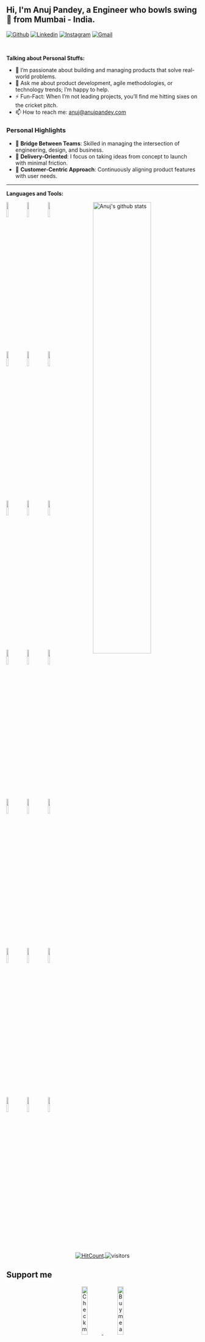 ## Hi, I'm Anuj Pandey, a Engineer who bowls swing 🚀 from Mumbai - India.

[![Github](https://img.shields.io/badge/-Github-000?style=flat&logo=Github&logoColor=white)](https://github.com/qanuj)
[![Linkedin](https://img.shields.io/badge/-LinkedIn-blue?style=flat&logo=Linkedin&logoColor=white)](https://www.linkedin.com/in/qanuj/)
[![Instagram](https://img.shields.io/badge/-Instagram-c13584?style=flat&labelColor=c13584&logo=instagram&logoColor=white)](https://www.instagram.com/qanuj2/)
[![Gmail](https://img.shields.io/badge/-Gmail-c14438?style=flat&logo=Gmail&logoColor=white)](mailto:anuj@anuj.co.in)

&nbsp;

<!-- Talking about you -->
**Talking about Personal Stuffs:**

<!-- Any image aligned to the right. Beware the width -->

- 🌱 I’m passionate about building and managing products that solve real-world problems.  
- 💬 Ask me about product development, agile methodologies, or technology trends; I’m happy to help.  
- ⚡️ Fun-Fact: When I’m not leading projects, you’ll find me hitting sixes on the cricket pitch.  
- 📫 How to reach me: [anuj@anujpandey.com](mailto:anuj@anujpandey.com)  

### **Personal Highlights**

- 🔄 **Bridge Between Teams**: Skilled in managing the intersection of engineering, design, and business.  
- 🚀 **Delivery-Oriented**: I focus on taking ideas from concept to launch with minimal friction.  
- 🎯 **Customer-Centric Approach**: Continuously aligning product features with user needs.  

---

**Languages and Tools:** 

<p>
  <a href="https://github.com/qanuj">
    <img width="55%" align="right" alt="Anuj's github stats" src="https://github-readme-stats.vercel.app/api?username=qanuj&show_icons=true&hide_border=true" />
  </a>
  
  <!-- Your languages and tools. Be careful with the alignment. 
  You can use this sites to get logos: https://www.vectorlogo.zone or https://simpleicons.org/
  -->
  <code><img width="10%" src="https://www.vectorlogo.zone/logos/reactjs/reactjs-ar21.svg"></code>
  <code><img width="10%" src="https://www.vectorlogo.zone/logos/json/json-ar21.svg"></code>
  <code><img width="10%" src="https://www.vectorlogo.zone/logos/java/java-ar21.svg"></code>
  <br />
  <code><img width="10%" src="https://www.vectorlogo.zone/logos/angular/angular-ar21.svg"></code>
  <code><img width="10%" src="https://www.vectorlogo.zone/logos/swift/swift-ar21.svg"></code>
  <code><img width="10%" src="https://www.vectorlogo.zone/logos/dotnet/dotnet-ar21.svg"></code>
  <br />
  <code><img width="10%" src="https://www.vectorlogo.zone/logos/djangoproject/djangoproject-ar21.svg"></code>
  <code><img width="10%" src="https://www.vectorlogo.zone/logos/w3_html5/w3_html5-ar21.svg"></code>
  <code><img width="10%" src="https://www.vectorlogo.zone/logos/stackoverflow/stackoverflow-ar21.svg"></code>
  <br />
  <code><img width="10%" src="https://www.vectorlogo.zone/logos/youtube/youtube-ar21.svg"></code>
  <code><img width="10%" src="https://www.vectorlogo.zone/logos/microsoft_azure/microsoft_azure-ar21.svg"></code>
  <code><img width="10%" src="https://www.vectorlogo.zone/logos/digitalocean/digitalocean-ar21.svg"></code>
  <br />
  <code><img width="10%" src="https://www.vectorlogo.zone/logos/nodejs/nodejs-ar21.svg"></code>
  <code><img width="10%" src="https://www.vectorlogo.zone/logos/redis/redis-ar21.svg"></code>
  <code><img width="10%" src="https://www.vectorlogo.zone/logos/upi/upi-ar21.svg"></code>
  <br />
  <code><img width="10%" src="https://www.vectorlogo.zone/logos/upwork/upwork-ar21.svg"></code>
  <code><img width="10%" src="https://www.vectorlogo.zone/logos/wework/wework-ar21.svg"></code>
  <code><img width="10%" src="https://www.vectorlogo.zone/logos/visualstudio_code/visualstudio_code-ar21.svg"></code>
  <br/>
  <code><img width="10%"  src="https://www.vectorlogo.zone/logos/apple_xcode/apple_xcode-ar21.svg"></code>
  <code><img width="10%"  src="https://www.vectorlogo.zone/logos/typescriptlang/typescriptlang-ar21.svg"></code>
  <code><img width="10%"  src="https://www.vectorlogo.zone/logos/ruby-lang/ruby-lang-ar21.svg"></code>
</p>

<!-- Your hits or visitors
site: http://hits.dwyl.com or https://visitor-badge.glitch.me
Both apis are in trouble due to the number of requests, if you know any other to register visitors, great
-->
<p align="center">
  <a href="http://hits.dwyl.com/qanuj/qanuj" target="_blank">
    <img align="center" alt="HitCount" src="http://hits.dwyl.com/qanuj/qanuj.svg" />
  </a>
    <img align="center" alt="visitors" src="https://visitor-badge.glitch.me/badge?page_id=qanuj.qanuj" />
</p>

## Support me
<!-- Your support, if you have it 
I created these images, feel free to use them.
-->
<p align="center">
  <a href="https://www.patreon.com/qanuj" target="_blank">
    <img width="18%" alt="Check my Patreon" src="https://raw.githubusercontent.com/onimur/.github/master/.resources/support-patreon.png"/>
  </a>
  <a href="https://www.buymeacoffee.com/qanuj" target="_blank">
      <img width="18%" alt="Buy me a coffee" src="https://raw.githubusercontent.com/onimur/.github/master/.resources/support-buy-coffee.png"/>
  </a>
</p>
---

<!-- This readme was created by Murillo Comino - https://github.com/qanuj -->
⭐️ From [qanuj](https://github.com/qanuj)
